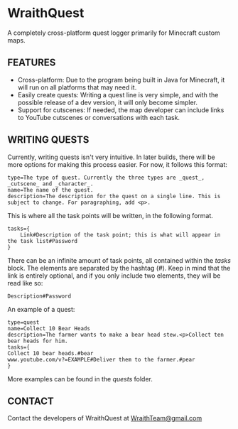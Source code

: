 WraithQuest
===========

A completely cross-platform quest logger primarily for Minecraft custom maps.

## FEATURES

* Cross-platform: Due to the program being built in Java for Minecraft, it will run on all platforms that may need it.
* Easily create quests: Writing a quest line is very simple, and with the possible release of a dev version, it will only become simpler.
* Support for cutscenes: If needed, the map developer can include links to YouTube cutscenes or conversations with each task.

## WRITING QUESTS

Currently, writing quests isn't very intuitive. In later builds, there will be more options for making this process easier.
For now, it follows this format:

	type=The type of quest. Currently the three types are _quest_, _cutscene_ and _character_.
	name=The name of the quest.
	description=The description for the quest on a single line. This is subject to change. For paragraphing, add <p>.

This is where all the task points will be written, in the following format.

	tasks={
		Link#Description of the task point; this is what will appear in the task list#Password
	}

There can be an infinite amount of task points, all contained within the _tasks_ block. The elements are separated by the hashtag (_#_).
Keep in mind that the link is entirely optional, and if you only include two elements, they will be read like so:

	Description#Password

An example of a quest:

	type=quest
	name=Collect 10 Bear Heads
	description=The farmer wants to make a bear head stew.<p>Collect ten bear heads for him.
	tasks={
	Collect 10 bear heads.#bear
	www.youtube.com/v?=EXAMPLE#Deliver them to the farmer.#pear
	}

More examples can be found in the _quests_ folder.

## CONTACT

Contact the developers of WraithQuest at
WraithTeam@gmail.com